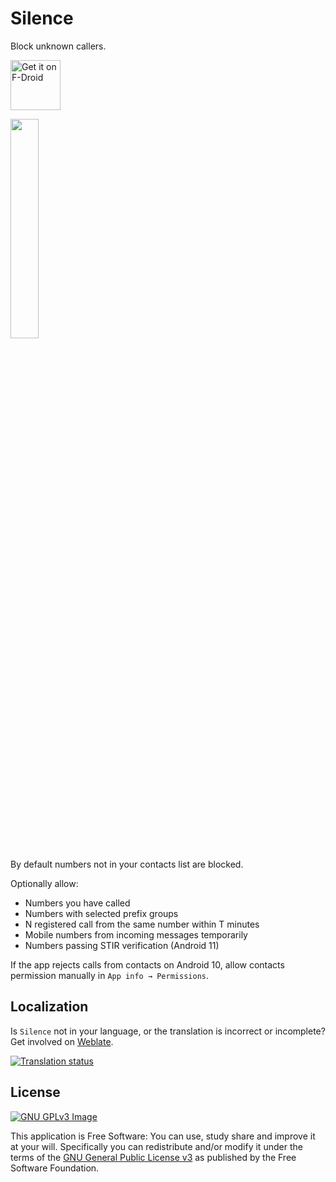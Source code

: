 # Silence

Block unknown callers.

<a 
    href="https://f-droid.org/packages/me.lucky.silence/" 
    rel="nofollow">
<img 
    alt="Get it on F-Droid" 
    height="80" 
    src="https://user-images.githubusercontent.com/53379023/142497343-0e635fc5-056b-46ff-8d8e-d607ed95527e.png" 
    data-canonical-src="https://fdroid.gitlab.io/artwork/badge/get-it-on.png" 
    style="max-width: 100%;">
</a>

<img 
    src="https://user-images.githubusercontent.com/53379023/148146534-6a189b10-6721-48ef-9c73-4f6cd05bacb1.png" 
    width="30%" 
    height="30%">

By default numbers not in your contacts list are blocked.

Optionally allow:
- Numbers you have called
- Numbers with selected prefix groups
- N registered call from the same number within T minutes
- Mobile numbers from incoming messages temporarily
- Numbers passing STIR verification (Android 11)

If the app rejects calls from contacts on Android 10, allow contacts permission manually in 
`App info → Permissions`.

## Localization

Is `Silence` not in your language, or the translation is incorrect or incomplete? Get involved 
on [Weblate](https://hosted.weblate.org/engage/me-lucky-silence/).

<a href="https://hosted.weblate.org/engage/me-lucky-silence/">
<img 
    src="https://hosted.weblate.org/widgets/me-lucky-silence/-/app/horizontal-auto.svg" 
    alt="Translation status" />
</a>

## License
[![GNU GPLv3 Image](https://www.gnu.org/graphics/gplv3-127x51.png)](http://www.gnu.org/licenses/gpl-3.0.en.html)  

This application is Free Software: You can use, study share and improve it at your
will. Specifically you can redistribute and/or modify it under the terms of the
[GNU General Public License v3](https://www.gnu.org/licenses/gpl.html) as
published by the Free Software Foundation.
